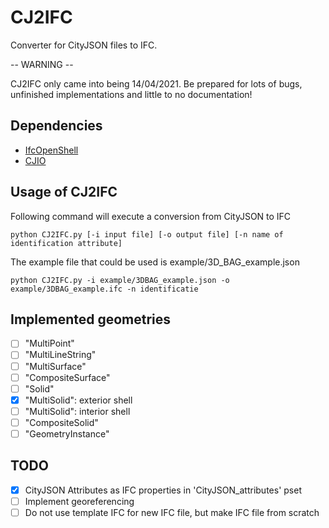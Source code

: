 # CJ2IFC
Converter for CityJSON files to IFC.

-- WARNING --

CJ2IFC only came into being 14/04/2021. Be prepared for lots of bugs, unfinished implementations and little to no documentation!

## Dependencies
- [IfcOpenShell](https://github.com/IfcOpenShell/IfcOpenShell)
- [CJIO](https://github.com/cityjson/cjio)

## Usage of CJ2IFC
Following command will execute a conversion from CityJSON to IFC
  
    python CJ2IFC.py [-i input file] [-o output file] [-n name of identification attribute]

The example file that could be used is example/3D_BAG_example.json

    python CJ2IFC.py -i example/3DBAG_example.json -o example/3DBAG_example.ifc -n identificatie

## Implemented geometries
- [ ] "MultiPoint"
- [ ] "MultiLineString"
- [ ] "MultiSurface"
- [ ] "CompositeSurface"
- [ ] "Solid"
- [x] "MultiSolid": exterior shell
- [ ] "MultiSolid": interior shell
- [ ] "CompositeSolid"
- [ ] "GeometryInstance" 

## TODO
- [x] CityJSON Attributes as IFC properties in 'CityJSON_attributes' pset
- [ ] Implement georeferencing
- [ ] Do not use template IFC for new IFC file, but make IFC file from scratch
